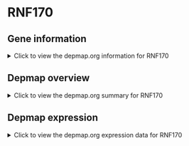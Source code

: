 <h1>RNF170</h1>

<h2>Gene information</h2>
<details>
  <summary>Click to view the depmap.org information for RNF170</summary>
  <iframe src="https://depmap.org/portal/gene/RNF170?tab=about" style="border:none;width:100%;height:800px"></iframe>
</details>

<h2>Depmap overview</h2>
<details>
  <summary>Click to view the depmap.org summary for RNF170</summary>
  <iframe src="https://depmap.org/portal/gene/RNF170?tab=overview" style="border:none;width:100%;height:800px"></iframe>
</details>

<h2>Depmap expression</h2>
<details>
  <summary>Click to view the depmap.org expression data for RNF170</summary>
  <iframe src="https://depmap.org/portal/gene/RNF170?tab=characterization" style="border:none;width:100%;height:800px"></iframe>
</details>


<!--
<h2>Reactome Pathway diagram</h2>
<details>
  <summary>Click to view Reactome pathway for RNF170</summary>
  PNAME
</details>
-->


